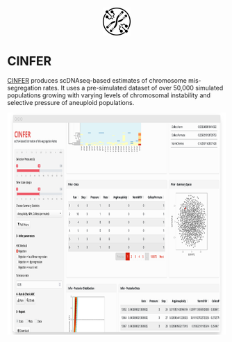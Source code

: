 <p align="center"><img width="auto" height="64" src="www/CINFERLogo.svg"></p>

# CINFER

[CINFER](https://burkardlab.shinyapps.io/CINFER/) produces scDNAseq-based estimates of chromosome mis-segregation rates. It uses a pre-simulated dataset of over 50,000 simulated populations growing with varying levels of chromosomal instability and selective pressure of aneuploid populations.

<p align="center"><img width="auto" height="512" src="www/screenshot.png"></p>